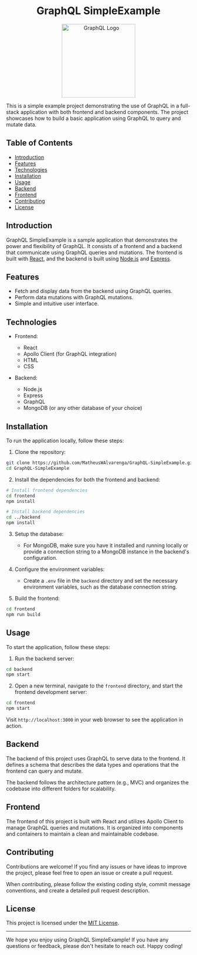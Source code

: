 
<h1 align="center">GraphQL SimpleExample</h1>

 <div align="center">
      <img width="200" alt="GraphQL Logo" src="https://github.com/MatheusWAlvarenga/graphQL-SimpleExample/assets/94935750/2f8c6fec-4167-49b2-8db4-e08fc9c79249">

</div>




This is a simple example project demonstrating the use of GraphQL in a full-stack application with both frontend and backend components. The project showcases how to build a basic application using GraphQL to query and mutate data.

## Table of Contents

- [Introduction](#introduction)
- [Features](#features)
- [Technologies](#technologies)
- [Installation](#installation)
- [Usage](#usage)
- [Backend](#backend)
- [Frontend](#frontend)
- [Contributing](#contributing)
- [License](#license)

## Introduction

GraphQL SimpleExample is a sample application that demonstrates the power and flexibility of GraphQL. It consists of a frontend and a backend that communicate using GraphQL queries and mutations. The frontend is built with [React](https://reactjs.org/), and the backend is built using [Node.js](https://nodejs.org/) and [Express](https://expressjs.com/).

## Features

- Fetch and display data from the backend using GraphQL queries.
- Perform data mutations with GraphQL mutations.
- Simple and intuitive user interface.

## Technologies

- Frontend:

  - React
  - Apollo Client (for GraphQL integration)
  - HTML
  - CSS

- Backend:
  - Node.js
  - Express
  - GraphQL
  - MongoDB (or any other database of your choice)

## Installation

To run the application locally, follow these steps:

1. Clone the repository:

```bash
git clone https://github.com/MatheusWAlvarenga/GraphQL-SimpleExample.git
cd GraphQL-SimpleExample
```

2. Install the dependencies for both the frontend and backend:

```bash
# Install frontend dependencies
cd frontend
npm install

# Install backend dependencies
cd ../backend
npm install
```

3. Setup the database:

   - For MongoDB, make sure you have it installed and running locally or provide a connection string to a MongoDB instance in the backend's configuration.

4. Configure the environment variables:

   - Create a `.env` file in the `backend` directory and set the necessary environment variables, such as the database connection string.

5. Build the frontend:

```bash
cd frontend
npm run build
```

## Usage

To start the application, follow these steps:

1. Run the backend server:

```bash
cd backend
npm start
```

2. Open a new terminal, navigate to the `frontend` directory, and start the frontend development server:

```bash
cd frontend
npm start
```

Visit `http://localhost:3000` in your web browser to see the application in action.

## Backend

The backend of this project uses GraphQL to serve data to the frontend. It defines a schema that describes the data types and operations that the frontend can query and mutate.

The backend follows the architecture pattern (e.g., MVC) and organizes the codebase into different folders for scalability.

## Frontend

The frontend of this project is built with React and utilizes Apollo Client to manage GraphQL queries and mutations. It is organized into components and containers to maintain a clean and maintainable codebase.

## Contributing

Contributions are welcome! If you find any issues or have ideas to improve the project, please feel free to open an issue or create a pull request.

When contributing, please follow the existing coding style, commit message conventions, and create a detailed pull request description.

## License

This project is licensed under the [MIT License](LICENSE).

---

We hope you enjoy using GraphQL SimpleExample! If you have any questions or feedback, please don't hesitate to reach out. Happy coding!
